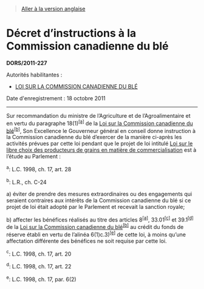 > [Aller à la version anglaise](/en/Regulations/Statutory%20Orders%20and%20Regulations/2011/227.md)

# Décret d’instructions à la Commission canadienne du blé

**DORS/2011-227**

Autorités habilitantes : 
- [LOI SUR LA COMMISSION CANADIENNE DU BLÉ](/fr/Lois/Lois%20révisées%20du%20Canada/C/C-24.md)

Date d'enregistrement : 18 octobre 2011

----------

Sur recommandation du ministre de l’Agriculture et de l’Agroalimentaire et en vertu du paragraphe 18(1)<sup><a href='#nbp_81000-2-1044-F_hq_11262'>[a]</a></sup> de la [Loi sur la Commission canadienne du blé](/fr/Lois/Lois%20révisées%20du%20Canada/C/C-24.md)<sup><a href='#nbp_81000-2-1044-F_hq_11263'>[b]</a></sup>, Son Excellence le Gouverneur général en conseil donne instruction à la Commission canadienne du blé d’exercer de la manière ci-après les activités prévues par cette loi pendant que le projet de loi intitulé [Loi sur le libre choix des producteurs de grains en matière de commercialisation](/fr/Lois/Lois%20du%20Canada/2011/ch.%2025.md) est à l’étude au Parlement :

<a name='nbp_81000-2-1044-F_hq_11262'><sup>a</sup></a>: L.C. 1998, ch. 17, art. 28<br />

<a name='nbp_81000-2-1044-F_hq_11263'><sup>b</sup></a>: L.R., ch. C-24<br />

a) éviter de prendre des mesures extraordinaires ou des engagements qui seraient contraires aux intérêts de la Commission canadienne du blé si ce projet de loi était adopté par le Parlement et recevait la sanction royale;

b) affecter les bénéfices réalisés au titre des articles 8<sup><a href='#nbp_81000-2-1044-F_hq_11262'>[a]</a></sup>, 33.01<sup><a href='#nbp_81000-2-1044-F_hq_11264'>[c]</a></sup> et 39.1<sup><a href='#nbp_81000-2-1044-F_hq_11265'>[d]</a></sup> de la [Loi sur la Commission canadienne du blé](/fr/Lois/Lois%20révisées%20du%20Canada/C/C-24.md)<sup><a href='#nbp_81000-2-1044-F_hq_11263'>[b]</a></sup> au crédit du fonds de réserve établi en vertu de l’alinéa 6(1)c.3)<sup><a href='#nbp_81000-2-1044-F_hq_11266'>[e]</a></sup> de cette loi, à moins qu’une affectation différente des bénéfices ne soit requise par cette loi.

<a name='nbp_81000-2-1044-F_hq_11264'><sup>c</sup></a>: L.C. 1998, ch. 17, art. 20<br />

<a name='nbp_81000-2-1044-F_hq_11265'><sup>d</sup></a>: L.C. 1998, ch. 17, art. 22<br />

<a name='nbp_81000-2-1044-F_hq_11266'><sup>e</sup></a>: L.C. 1998, ch. 17, par. 6(2)<br />


